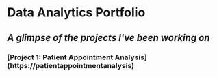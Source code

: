 # Data Analytics Portfolio
## *A glimpse of the projects I've been working on*



### [Project 1: Patient Appointment Analysis] (https://patientappointmentanalysis)
